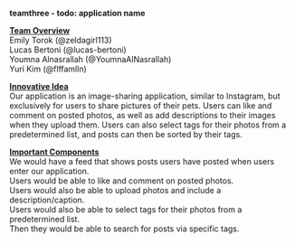 **teamthree - todo: application name**

<ins>**Team Overview**</ins>  <br> 
Emily Torok (@zeldagirl113)  <br> 
Lucas Bertoni (@lucas-bertoni)  <br> 
Youmna Alnasrallah (@YoumnaAlNasrallah)  <br> 
Yuri Kim (@flffamlln)

<ins>**Innovative Idea**</ins>  <br> 
Our application is an image-sharing application, similar to Instagram, but exclusively for users to share pictures of their pets. Users can like and comment on posted photos, as well as add descriptions to their images when they upload them. Users can also select tags for their photos from a predetermined list, and posts can then be sorted by their tags.

<ins>**Important Components**</ins>  <br> 
We would have a feed that shows posts users have posted when users enter our application. <br>
Users would be able to like and comment on posted photos. <br>
Users would also be able to upload photos and include a description/caption. <br>
Users would also be able to select tags for their photos from a predetermined list. <br>
Then they would be able to search for posts via specific tags. <br>